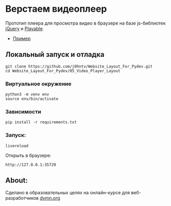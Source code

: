 # Верстаем видеоплеер

Прототип плеера для просмотра видео в браузере на базе js-библиотек [jQuery](https://jquery.com/) и [Playable](https://wix.github.io/playable/).

- [Пример](https://j0hntv.github.io/Website_Layout_For_Pydev/05_Video_Player_Layout/index.html)

## Локальный запуск и отладка
```
git clone https://github.com/j0hntv/Website_Layout_For_Pydev.git
cd Website_Layout_For_Pydev/05_Video_Player_Layout
```
### Виртуальное окружение
```
python3 -m venv env
source env/bin/activate
```
### Зависимости
```
pip install -r requirements.txt
```
### Запуск:
```
livereload
```
Открыть в браузере:
```
http://127.0.0.1:35729
```

## About:
Сделано в образовательных целях на онлайн-курсе для веб-разработчиков [dvmn.org](https://dvmn.org/modules/)

